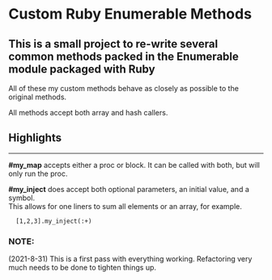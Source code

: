 # Custom Ruby Enumerable Methods
This is a small project to re-write several common methods packed in the Enumerable module packaged with Ruby
---
All of these my custom methods behave as closely as possible to the original methods.  

All methods accept both array and hash callers.  

## Highlights
---
**#my_map** accepts either a proc or block. It can be called with both, but will only run the proc.  

**#my_inject** does accept both optional parameters, an initial value, and a symbol.  
This allows for one liners to sum all elements or an array, for example.  
```
  [1,2,3].my_inject(:+)
```
### NOTE:
(2021-8-31) This is a first pass with everything working. Refactoring very much needs to be done to tighten things up.
